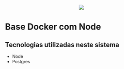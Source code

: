 <p align="center"><img src="https://camo.githubusercontent.com/07962465e47dff71087dc1dd0e6e7cda99bae556a8d6d20f768a003b66d6a28c/68747470733a2f2f6d69726f2e6d656469756d2e636f6d2f6d61782f333036302f312a6e53757755615a78517942734e332d655577756453672e706e67"></p>



# Base Docker com Node



## **Tecnologias utilizadas neste sistema**

* Node
* Postgres
